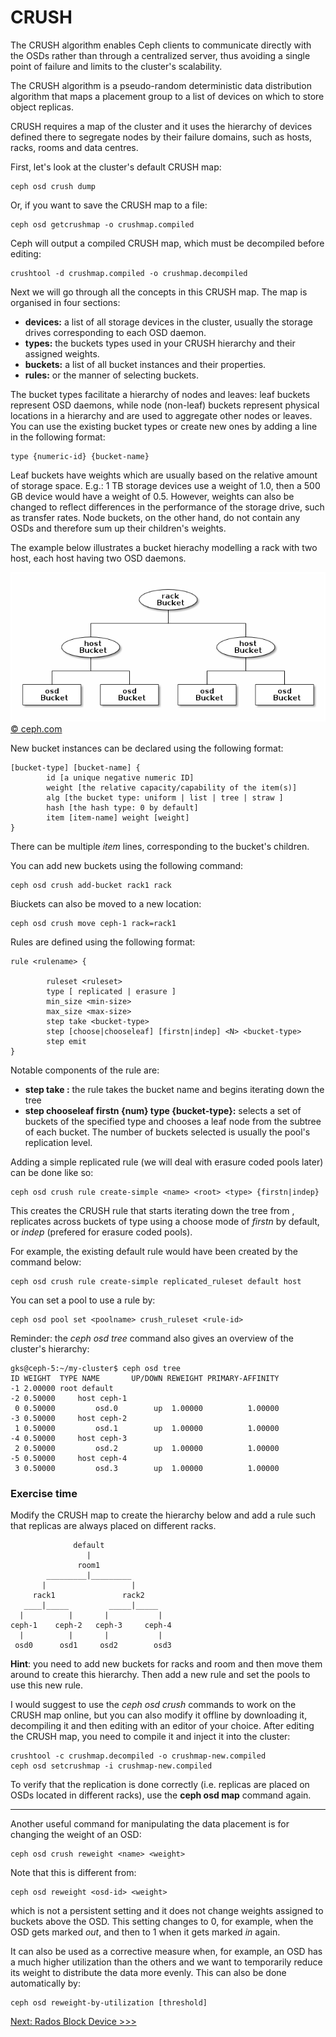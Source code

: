CRUSH
=====

The CRUSH algorithm enables Ceph clients to communicate directly with the OSDs
rather than through a centralized server, thus avoiding a single point of
failure and limits to the cluster's scalability.

The CRUSH algorithm is a pseudo-random deterministic data distribution
algorithm that maps a placement group to a list of devices on which to store
object replicas.

CRUSH requires a map of the cluster and it uses the hierarchy of devices
defined there to segregate nodes by their failure domains, such as hosts,
racks, rooms and data centres.

First, let's look at the cluster's default CRUSH map:

    ceph osd crush dump

Or, if you want to save the CRUSH map to a file:

    ceph osd getcrushmap -o crushmap.compiled

Ceph will output a compiled CRUSH map, which must be decompiled before editing:

    crushtool -d crushmap.compiled -o crushmap.decompiled

Next we will go through all the concepts in this CRUSH map. The map is
organised in four sections:

* **devices:** a list of all storage devices in the cluster, usually the storage drives corresponding to each OSD daemon.
* **types:** the buckets types used in your CRUSH hierarchy and their assigned weights.
* **buckets:** a list of all bucket instances and their properties.
* **rules:** or the manner of selecting buckets.

The bucket types facilitate a hierarchy of nodes and leaves: leaf buckets
represent OSD daemons, while node (non-leaf) buckets represent physical locations in
a hierarchy and are used to aggregate other nodes or leaves. You can use the
existing bucket types or create new ones by adding a line
in the following format:

    type {numeric-id} {bucket-name}

Leaf buckets have weights which are usually based on the relative amount of storage
space. E.g.: 1 TB storage devices use a weight of 1.0, then a 500 GB device would 
have a weight of 0.5. However, weights can also be changed to reflect differences 
in the performance of the storage drive, such as transfer rates.
Node buckets, on the other hand, do not contain any OSDs and therefore 
sum up their children's weights.

The example below illustrates a bucket hierachy modelling a rack with two
host, each host having two OSD daemons.

![Example bucket hierarchy](bucket-tree.png)
[&copy; ceph.com](http://ceph.com/docs/master/rados/operations/crush-map/)

New bucket instances can be declared using the following format:

    [bucket-type] [bucket-name] {
            id [a unique negative numeric ID]
            weight [the relative capacity/capability of the item(s)]
            alg [the bucket type: uniform | list | tree | straw ]
            hash [the hash type: 0 by default]
            item [item-name] weight [weight]
    }

There can be multiple *item* lines, corresponding to the bucket's children.

You can add new buckets using the following command:

    ceph osd crush add-bucket rack1 rack

Biuckets can also be moved to a new location:

    ceph osd crush move ceph-1 rack=rack1

Rules are defined using the following format:

    rule <rulename> {
    
            ruleset <ruleset>
            type [ replicated | erasure ]
            min_size <min-size>
            max_size <max-size>
            step take <bucket-type>
            step [choose|chooseleaf] [firstn|indep] <N> <bucket-type>
            step emit
    }

Notable components of the rule are:

* **step take <bucket-name>:** the rule takes the bucket name and begins iterating down the tree
* **step chooseleaf firstn {num} type {bucket-type}:** selects a set of
  buckets of the specified type and chooses a leaf node from the subtree of
  each bucket. The number of buckets selected is usually the pool's
  replication level.

Adding a simple replicated rule (we will deal with erasure coded pools later)
can be done like so:

    ceph osd crush rule create-simple <name> <root> <type> {firstn|indep}

This creates the CRUSH rule <name> that starts iterating down the tree from
<root>, replicates across buckets of type <type> using a choose mode of
*firstn* by default, or *indep* (prefered for erasure coded pools).

For example, the existing default rule would have been created by the command below:

    ceph osd crush rule create-simple replicated_ruleset default host

You can set a pool to use a rule by:

    ceph osd pool set <poolname> crush_ruleset <rule-id>

Reminder: the *ceph osd tree* command also gives an overview of the cluster's
hierarchy:

    gks@ceph-5:~/my-cluster$ ceph osd tree
    ID WEIGHT  TYPE NAME       UP/DOWN REWEIGHT PRIMARY-AFFINITY
    -1 2.00000 root default
    -2 0.50000     host ceph-1
     0 0.50000         osd.0        up  1.00000          1.00000
    -3 0.50000     host ceph-2
     1 0.50000         osd.1        up  1.00000          1.00000
    -4 0.50000     host ceph-3
     2 0.50000         osd.2        up  1.00000          1.00000
    -5 0.50000     host ceph-4
     3 0.50000         osd.3        up  1.00000          1.00000           

### Exercise time

Modify the CRUSH map to create the hierarchy below and add a rule such that 
replicas are always placed on different racks.

                  default
                     |
                   room1
            _________|_________
           |                   |
         rack1               rack2
       ____|_____         _____|_____ 
      |          |       |           |
    ceph-1    ceph-2   ceph-3     ceph-4
      |          |       |           |
     osd0      osd1     osd2        osd3

**Hint**: you need to add new buckets for racks and room and then move them around
to create this hierarchy. Then add a new rule and set the pools to use this
new rule.

I would suggest to use the *ceph osd crush* commands to work on the CRUSH map
online, but you can also modify it offline by downloading it, decompiling it and
then editing with an editor of your choice. After editing the CRUSH map, you need to compile 
it and inject it into the cluster:

    crushtool -c crushmap.decompiled -o crushmap-new.compiled
    ceph osd setcrushmap -i crushmap-new.compiled

To verify that the replication is done correctly (i.e. replicas are placed on
OSDs located in different racks), use the **ceph osd map** command again.

------------------------------------------------------

Another useful command for manipulating the data placement is for changing the
weight of an OSD:

    ceph osd crush reweight <name> <weight>

Note that this is different from:

    ceph osd reweight <osd-id> <weight>

which is not a persistent setting and it does not change weights assigned to
buckets above the OSD. This setting changes to 0, for example,
when the OSD gets marked *out*, and then to 1 when it gets marked *in* again.

It can also be used as a corrective measure when, for example, an OSD has a
much higher utilization than the others and we want to temporarily reduce its
weight to distribute the data more evenly. This can also be done automatically
by:

    ceph osd reweight-by-utilization [threshold]

[Next: Rados Block Device >>>](rbd.md)
